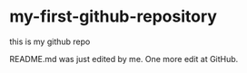# my-first-github-repository
this is my github repo

README.md was just edited by me. One more edit at GitHub.
